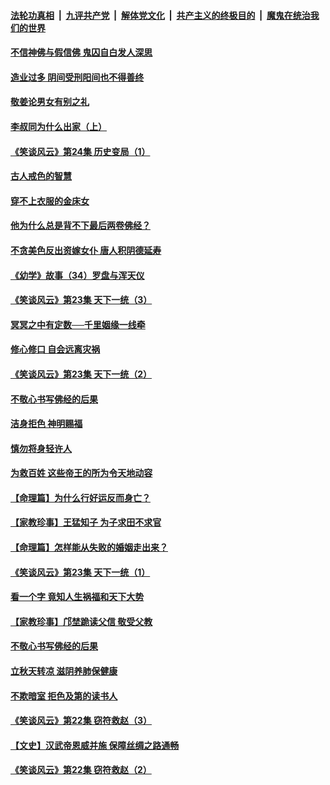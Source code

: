 ####  [法轮功真相](../../../../basic/blob/master/README.md?t=08170539) &nbsp;|&nbsp; [九评共产党](../../../../9ping.md/blob/master/README.md?t=08170539) &nbsp;|&nbsp; [解体党文化](../../../../jtdwh.md/blob/master/README.md?t=08170539)  &nbsp;|&nbsp; [共产主义的终极目的](../../../../gczydzjmd.md/blob/master/README.md?t=08170539) &nbsp;|&nbsp; [魔鬼在统治我们的世界](../../../../mgztzwmdsj.md/blob/master/README.md?t=08170539) 

#### [不信神佛与假信佛 鬼囚自白发人深思](../pages/prog647/a102646033.md?t=08170539) 

#### [造业过多 阴间受刑阳间也不得善终](../pages/prog647/a102646010.md?t=08170539) 

#### [敬姜论男女有别之礼](../pages/prog647/a102645258.md?t=08170539) 

#### [李叔同为什么出家（上）](../pages/prog647/a102645242.md?t=08170539) 

#### [《笑谈风云》第24集 历史变局（1）](../pages/prog647/a102645211.md?t=08170539) 

#### [古人戒色的智慧](../pages/prog647/a102644639.md?t=08170539) 

#### [穿不上衣服的金床女](../pages/prog647/a102644620.md?t=08170539) 

#### [他为什么总是背不下最后两卷佛经？](../pages/prog647/a102644587.md?t=08170539) 

#### [不贪美色反出资嫁女仆 唐人积阴德延寿](../pages/prog647/a102643957.md?t=08170539) 

#### [《幼学》故事（34）罗盘与浑天仪](../pages/prog647/a102643951.md?t=08170539) 

#### [《笑谈风云》第23集 天下一统（3）](../pages/prog647/a102643937.md?t=08170539) 

#### [冥冥之中有定数──千里姻缘一线牵](../pages/prog647/a102643074.md?t=08170539) 

#### [修心修口 自会远离灾祸](../pages/prog647/a102643036.md?t=08170539) 

#### [《笑谈风云》第23集 天下一统（2）](../pages/prog647/a102643014.md?t=08170539) 

#### [不敬心书写佛经的后果](../pages/prog647/a102642368.md?t=08170539) 

#### [洁身拒色 神明赐福](../pages/prog647/a102642363.md?t=08170539) 

#### [慎勿将身轻许人](../pages/prog647/a102642222.md?t=08170539) 

#### [为救百姓 这些帝王的所为令天地动容](../pages/prog647/a102642052.md?t=08170539) 

#### [【命理篇】为什么行好运反而身亡？](../pages/prog647/a102641592.md?t=08170539) 

#### [【家教珍事】王猛知子 为子求田不求官](../pages/prog647/a102641580.md?t=08170539) 

#### [【命理篇】怎样能从失败的婚姻走出来？](../pages/prog647/a102640802.md?t=08170539) 

#### [《笑谈风云》第23集 天下一统（1）](../pages/prog647/a102640791.md?t=08170539) 

#### [看一个字 竟知人生祸福和天下大势](../pages/prog647/a102640137.md?t=08170539) 

#### [【家教珍事】邝埜跪读父信 敬受父教](../pages/prog647/a102640131.md?t=08170539) 

#### [不敬心书写佛经的后果](../pages/prog647/a102639970.md?t=08170539) 

#### [立秋天转凉 滋阴养肺保健康](../pages/prog647/a102639236.md?t=08170539) 

#### [不欺暗室 拒色及第的读书人](../pages/prog647/a102639223.md?t=08170539) 

#### [《笑谈风云》第22集 窃符救赵（3）](../pages/prog647/a102639213.md?t=08170539) 

#### [【文史】汉武帝恩威并施 保障丝绸之路通畅](../pages/prog647/a102638665.md?t=08170539) 

#### [《笑谈风云》第22集 窃符救赵（2）](../pages/prog647/a102638635.md?t=08170539) 

